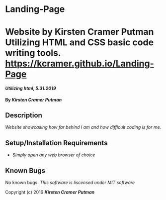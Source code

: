 
# Landing-Page
Website by Kirsten Cramer Putman
Utilizing HTML and CSS basic code writing tools.
https://kcramer.github.io/Landing-Page
=======
#### _Utilizing html, 5.31.2019_

#### By _**Kirsten Cramer Putman**_

## Description

_Website showcasing how far behind I am and how difficult coding is for me._

## Setup/Installation Requirements

* _Simply open any web browser of choice_

## Known Bugs
No known bugs.
*This software is liscensed under MIT software*

Copyright (c) 2016 **_Kirsten Cramer Putman_**

